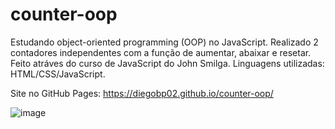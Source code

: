 # counter-oop
Estudando object-oriented programming (OOP) no JavaScript. Realizado 2 contadores independentes com a função de aumentar, abaixar e resetar. Feito atráves do curso de JavaScript do John Smilga. Linguagens utilizadas: HTML/CSS/JavaScript.

Site no GitHub Pages: https://diegobp02.github.io/counter-oop/

![image](https://user-images.githubusercontent.com/103163622/182785572-5a17e01b-c62b-4706-9ae1-e897e4195182.png)
